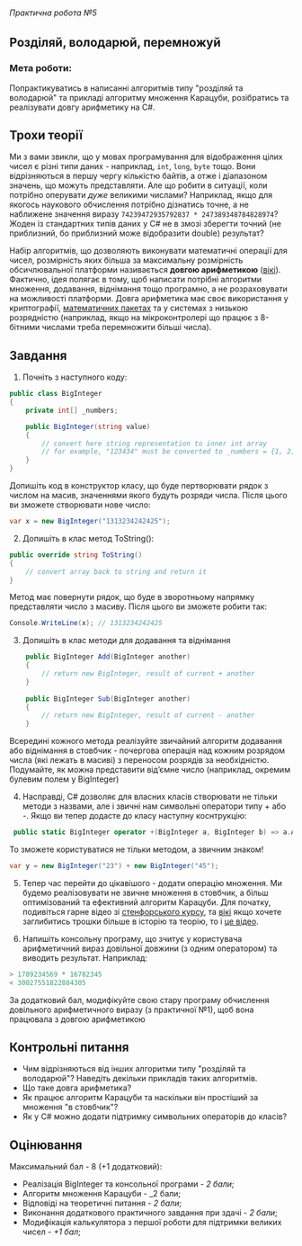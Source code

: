 ###### Практична робота №5
## Розділяй, володарюй, перемножуй

### Мета роботи:
Попрактикуватись в написанні алгоритмів типу "розділяй та володарюй" та прикладі алгоритму множення Карацуби, розібратись та реалізувати довгу арифметику на C#.

## Трохи теорії
Ми з вами звикли, що у мовах програмування для відображення цілих чисел є різні типи даних - наприклад, `int`, `long`, `byte` тощо. Вони відрізняються в першу чергу кількістю байтів, а отже і діапазоном значень, що можуть представляти. Але що робити в ситуації, коли потрібно оперувати _дуже_ великими числами? Наприклад, якщо для якогось наукового обчислення потрібно дізнатись точне, а не наближене значення виразу `74239472935792837 * 247389348784828974`? Жоден із стандартних типів даних у C# не в змозі зберегти точний (не приблизний, бо приблизний може відобразити double) результат?

Набір алгоритмів, що дозволяють виконувати математичні операції для чисел, розмірність яких більша за максимальну розмірність обсичлювальної платформи називається **довгою арифметикою** ([вікі](https://ru.wikipedia.org/wiki/%D0%94%D0%BB%D0%B8%D0%BD%D0%BD%D0%B0%D1%8F_%D0%B0%D1%80%D0%B8%D1%84%D0%BC%D0%B5%D1%82%D0%B8%D0%BA%D0%B0)). Фактично, ідея полягає в тому, щоб написати потрібні алгоритми множення, додавання, віднімання тощо програмно, а не розраховувати на можливості платформи. Довга арифметика має своє використання у криптографії, [математичних пакетах](https://www.wolframalpha.com/input?i=284324787445354239284324787445354239+*+2934209948976779475846758469804829684596845645) та у системах з низькою розрядністю (наприклад, якщо на мікроконтролері що працює з 8-бітними числами треба перемножити більші числа).


## Завдання
1. Почніть з наступного коду:
```C#
public class BigInteger
{
    private int[] _numbers;

    public BigInteger(string value)
    {
        // convert here string representation to inner int array
        // for example, "123434" must be converted to _numbers = {1, 2, 3, 4, 3, 4}
    }
}
```
Допишіть код в конструктор класу, що буде пертворювати рядок з числом на масив, значеннями якого будуть розряди числа. Після цього ви зможете створювати нове число:

```C#
var x = new BigInteger("1313234242425");
```

2. Допишіть в клас метод ToString():
```C#
public override string ToString()
{
    // convert array back to string and return it
}
```

Метод має повернути рядок, що буде в зворотньому напрямку представляти число з масиву. Після цього ви зможете робити так:
```C#
Console.WriteLine(x); // 1313234242425
```

3. Допишіть в клас методи для додавання та віднімання

```C#
    public BigInteger Add(BigInteger another)
    {
        // return new BigInteger, result of current + another
    }
    
    public BigInteger Sub(BigInteger another)
    {
        // return new BigInteger, result of current - another
    }
```

Всередині кожного метода реалізуйте звичайний алгоритм додавання або віднімання в стовбчик - почергова операція над кожним розрядом числа (які лежать в масиві) з переносом розрядів за необхідністю. Подумайте, як можна представити відʼємне число (наприклад, окремим булевим полем у BigInteger)

4. Насправді, C# дозволяє для власних класів створювати не тільки методи з назвами, але і звичні нам символьні оператори типу + або -. Якщо ви тепер додасте до класу наступну коснтрукцію:
```C#
 public static BigInteger operator +(BigInteger a, BigInteger b) => a.Add(b);
```

То зможете користуватися не тільки методом, а звичним знаком!
```C#
var y = new BigInteger("23") + new BigInteger("45");
```
5. Тепер час перейти до цікавішого - додати операцію множення. Ми будемо реалізовувати не звичне множення в стовбчик, а більш оптимізований та ефективний алгоритм Карацуби. Для початку, подивіться гарне відео зі [стенфорського курсу](https://www.youtube.com/watch?v=JCbZayFr9RE), та [вікі](https://en.wikipedia.org/wiki/Karatsuba_algorithm) якщо хочете заглибитись трошки більше в історію та теорію, то і [це відео](https://www.youtube.com/watch?v=cCKOl5li6YM). 

6. Напишіть консольну програму, що зчитує у користувача арифметичний вираз довільної довжини (з одним оператором) та виводить результат. Наприклад:
```C#
> 1789234569 * 16782345
< 30027551822884305
```

За додатковий бал, модифікуйте свою стару програму обчислення довільного арифметичного виразу (з практичної №1), щоб вона працювала з довгою арифметикою
## Контрольні питання
- Чим відрізняються від інших алгоритми типу "розділяй та володарюй"? Наведіть декільки прикладів таких алгоритмів.
- Що таке довга арифметика?
- Як працює алгоритм Карацуби та наскільки він простіший за множення "в стовбчик"?
- Як у C# можно додати підтримку символьних операторів до класів?

## Оцінювання

Максимальний бал - 8 (+1 додатковий):
- Реалізація BigInteger та консольної програми - _2 бали_;
- Алгоритм множення Карацуби - _2 бали;
- Відповіді на теоретичні питання - _2 бали_;
- Виконання додаткового практичного завдання при здачі - _2 бали_;
- Модифікація калькулятора з першої роботи для підтримки великих чисел - _+1 бал_;
